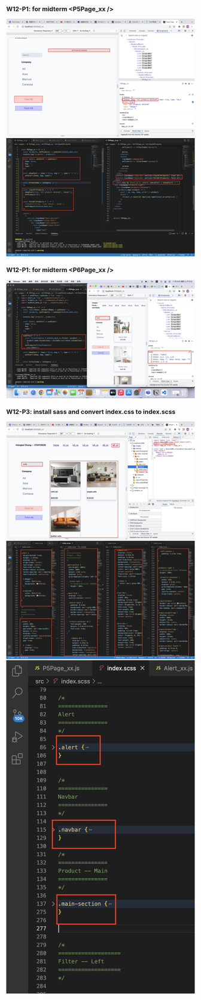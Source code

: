 ### W12-P1: for midterm <P5Page_xx />
![](w12-p1-1.png)
![](w12-p1-2.png)

### W12-P1: for midterm <P6Page_xx />
![](w12-p2.png)

### W12-P3: install sass and convert index.css to index.scss
![](w12-p3-1.png)
![](w12-p3-2.png)
![](w12-p3-3.png)
